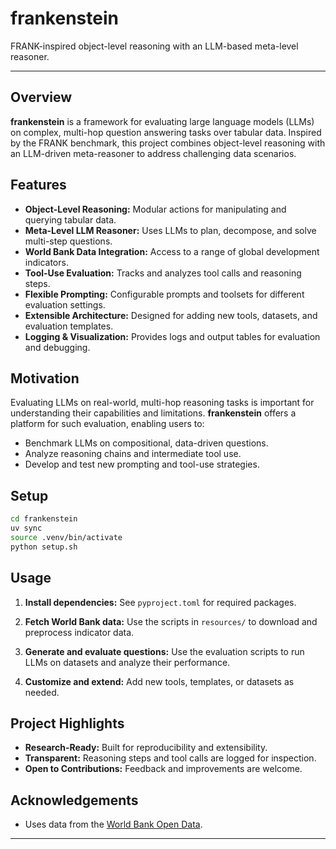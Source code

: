 # frankenstein

FRANK-inspired object-level reasoning with an LLM-based meta-level reasoner.

---

## Overview

**frankenstein** is a framework for evaluating large language models (LLMs) on complex, multi-hop question answering tasks over tabular data. Inspired by the FRANK benchmark, this project combines object-level reasoning with an LLM-driven meta-reasoner to address challenging data scenarios.

## Features

- **Object-Level Reasoning:** Modular actions for manipulating and querying tabular data.
- **Meta-Level LLM Reasoner:** Uses LLMs to plan, decompose, and solve multi-step questions.
- **World Bank Data Integration:** Access to a range of global development indicators.
- **Tool-Use Evaluation:** Tracks and analyzes tool calls and reasoning steps.
- **Flexible Prompting:** Configurable prompts and toolsets for different evaluation settings.
- **Extensible Architecture:** Designed for adding new tools, datasets, and evaluation templates.
- **Logging & Visualization:** Provides logs and output tables for evaluation and debugging.

## Motivation

Evaluating LLMs on real-world, multi-hop reasoning tasks is important for understanding their capabilities and limitations. **frankenstein** offers a platform for such evaluation, enabling users to:

- Benchmark LLMs on compositional, data-driven questions.
- Analyze reasoning chains and intermediate tool use.
- Develop and test new prompting and tool-use strategies.

## Setup
```bash
cd frankenstein
uv sync
source .venv/bin/activate
python setup.sh
```

## Usage

1. **Install dependencies:**
   See `pyproject.toml` for required packages.

2. **Fetch World Bank data:**
   Use the scripts in `resources/` to download and preprocess indicator data.

3. **Generate and evaluate questions:**
   Use the evaluation scripts to run LLMs on datasets and analyze their performance.

4. **Customize and extend:**
   Add new tools, templates, or datasets as needed.

## Project Highlights

- **Research-Ready:** Built for reproducibility and extensibility.
- **Transparent:** Reasoning steps and tool calls are logged for inspection.
- **Open to Contributions:** Feedback and improvements are welcome.

## Acknowledgements

- Uses data from the [World Bank Open Data](https://data.worldbank.org/).

---

